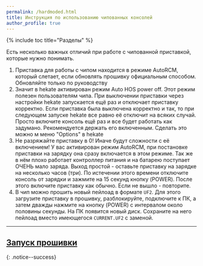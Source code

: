 ```yaml
---
permalink: /hardmoded.html
title: Инструкция по использованию чипованных консолей
author_profile: true
---
```

{% include toc title="Разделы" %}

Есть несколько важных отличий при работе с чипованной приставкой, которые нужно понимать. 

1. Приставка для работы с чипом находится в режиме AutoRCM, который слетает, если обновлять прошивку официальным способом. Обновляйте только по руководству
1. Значит в hekate активирован режим Auto HOS power off. Этот режим полезен пользователям чипа. При выключении приставки через настройки hekate запускается ещё раз и отключает приставку корректно. Если приставка была выключена корректно и так, то при следующем запуске hekate все равно её отключит на всяких случай. Просто включите консоль ещё раз и все будет работать как задумано. Рекомендуется держать его включенным. Сделать это можно м меню "Options" в hekate
1. Не разряжайте приставку в 0! Иначе будут сложности с её включением! У вас активирован режим AutoRCM, при постановке приставки на зарядку она сразу включается в этом режиме. Так же в нём плохо работает контроллер питания и на батарею поступает ОЧЕНЬ мало заряда. Выход простой - оставьте приставку на зарядке на несколько часов (три). По истечении этого времени отключите консоль от зарядки и зажмите на 15 секунд кнопку (POWER). После этого включите приставку как обычно. Если не вышло - повторите. 
1. В чип можно прошить новый пейлоад в формате `UF2`. Для этого загрузите приставку в прошивку, разблокируйте, подключите к ПК, а затем дважды нажмите на кнопку (POWER) с интервалом около половины секунды. На ПК появится новый диск. Сохраните на него пейлоад вместо имеющегося `CURRENT.UF2` с заменой.

___

## [Запуск прошивки](launch-cfw)
{: .notice--success}
